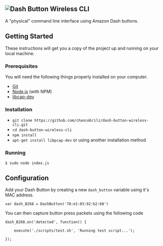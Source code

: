 ![Dash Button Wireless CLI](https://i.imgur.com/gUhzTDJ.png)
------
A "physical" command line interface using Amazon Dash buttons.

## Getting Started
These instructions will get you a copy of the project up and running on your local machine.

### Prerequisites
You will need the following things properly installed on your computer.

* [Git](https://git-scm.com/)
* [Node.js](https://nodejs.org/) (with NPM)
* [libcap-dev](https://packages.debian.org/sid/libcap-dev)

### Installation

* `git clone https://github.com/chancebrilz/dash-button-wireless-cli.git`
* `cd dash-button-wireless-cli`
* `npm install`
* `apt-get install libpcap-dev` or using another installation method

### Running

```
$ sudo node index.js
```

## Configuration

Add your Dash Button by creating a new `dash_button` variable using it's MAC address.
```
var dash_B268 = DashButton('78:e1:03:92:b2:68')
```

You can then capture button press packets using the following code

```
dash_B268.on('detected', function() {

    execute('./scripts/test.sh', 'Running test script...');

});
```
